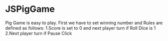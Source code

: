 # JSPigGame
Pig Game is easy to play.
First we have to set winning number and Rules are defined as follows:
1.Score is set to 0 and next player turn if Roll Dice is 1
2.Next player turn if Pause Click
